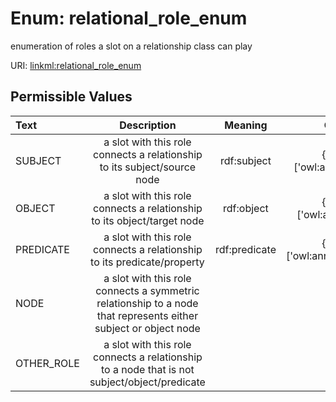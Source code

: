
# Enum: relational_role_enum

enumeration of roles a slot on a relationship class can play

URI: [linkml:relational_role_enum](https://w3id.org/linkml/relational_role_enum)


## Permissible Values

| Text | Description | Meaning | Other Information |
| :--- | :---: | :---: | ---: |
| SUBJECT | a slot with this role connects a relationship to its subject/source node | rdf:subject | {'exact_mappings': ['owl:annotatedSource']} |
| OBJECT | a slot with this role connects a relationship to its object/target node | rdf:object | {'exact_mappings': ['owl:annotatedTarget']} |
| PREDICATE | a slot with this role connects a relationship to its predicate/property | rdf:predicate | {'exact_mappings': ['owl:annotatedProperty']} |
| NODE | a slot with this role connects a symmetric relationship to a node that represents either subject or object node |  |  |
| OTHER_ROLE | a slot with this role connects a relationship to a node that is not subject/object/predicate |  |  |
